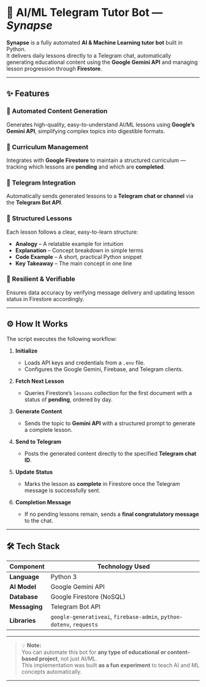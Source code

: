 # 🤖 AI/ML Telegram Tutor Bot — *Synapse*

**Synapse** is a fully automated **AI & Machine Learning tutor bot** built in Python.  
It delivers daily lessons directly to a Telegram chat, automatically generating educational content using the **Google Gemini API** and managing lesson progression through **Firestore**.

---

## ✨ Features

### 🔹 Automated Content Generation  
Generates high-quality, easy-to-understand AI/ML lessons using **Google’s Gemini API**, simplifying complex topics into digestible formats.

### 🔹 Curriculum Management  
Integrates with **Google Firestore** to maintain a structured curriculum — tracking which lessons are **pending** and which are **completed**.

### 🔹 Telegram Integration  
Automatically sends generated lessons to a **Telegram chat or channel** via the **Telegram Bot API**.

### 🔹 Structured Lessons  
Each lesson follows a clear, easy-to-learn structure:
- **Analogy** – A relatable example for intuition  
- **Explanation** – Concept breakdown in simple terms  
- **Code Example** – A short, practical Python snippet  
- **Key Takeaway** – The main concept in one line  

### 🔹 Resilient & Verifiable  
Ensures data accuracy by verifying message delivery and updating lesson status in Firestore accordingly.

---

## ⚙️ How It Works

The script executes the following workflow:

1. **Initialize**  
   - Loads API keys and credentials from a `.env` file.  
   - Configures the Google Gemini, Firebase, and Telegram clients.

2. **Fetch Next Lesson**  
   - Queries Firestore’s `lessons` collection for the first document with a status of **pending**, ordered by day.

3. **Generate Content**  
   - Sends the topic to **Gemini API** with a structured prompt to generate a complete lesson.

4. **Send to Telegram**  
   - Posts the generated content directly to the specified **Telegram chat ID**.

5. **Update Status**  
   - Marks the lesson as **complete** in Firestore once the Telegram message is successfully sent.

6. **Completion Message**  
   - If no pending lessons remain, sends a **final congratulatory message** to the chat.

---

## 🛠️ Tech Stack

| Component | Technology Used |
|------------|------------------|
| **Language** | Python 3 |
| **AI Model** | Google Gemini API |
| **Database** | Google Firestore (NoSQL) |
| **Messaging** | Telegram Bot API |
| **Libraries** | `google-generativeai`, `firebase-admin`, `python-dotenv`, `requests` |

---

> 💡 **Note:**  
> You can automate this bot for **any type of educational or content-based project**, not just AI/ML.  
> This implementation was built **as a fun experiment** to teach AI and ML concepts automatically.

---
